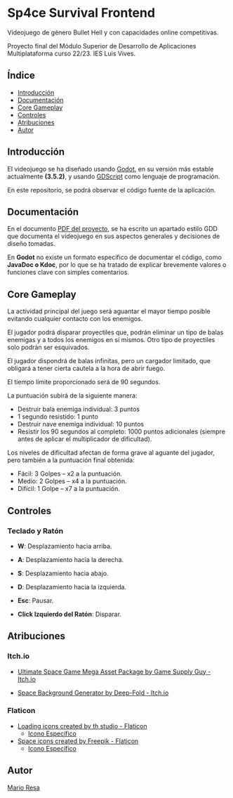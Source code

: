 # Sp4ce Survival Frontend

Videojuego de género Bullet Hell y con capacidades online competitivas.

Proyecto final del Módulo Superior de Desarrollo de Aplicaciones Multiplataforma curso 22/23. IES Luis Vives.

## Índice

- [Introducción](#introducción)
- [Documentación](#documentación)
- [Core Gameplay](#core-gameplay)
- [Controles](#controles)
- [Atribuciones](#atribuciones)
- [Autor](#autor)

## Introducción

El videojuego se ha diseñado usando [Godot](https://godotengine.org/), en su versión más estable actualmente **(3.5.2)**, y usando [GDScript](https://gdscript.com/) como lenguaje de programación.

En este repositorio, se podrá observar el código fuente de la aplicación.

## Documentación

En el documento [PDF del proyecto](/docs/Proyecto_Desarrollo_de_aplicaciones_IES_Luis_Vives-Mario_Resa.pdf), 
se ha escrito un apartado estilo GDD que documenta el videojuego en sus aspectos generales y decisiones de diseño tomadas.

En **Godot** no existe un formato específico de documentar el código, como **JavaDoc o Kdoc**, por lo que se ha tratado de explicar brevemente valores o funciones clave con simples comentarios.

## Core Gameplay

La actividad principal del juego será aguantar el mayor tiempo posible evitando cualquier contacto con los enemigos.

El jugador podrá disparar proyectiles que, podrán eliminar un tipo de balas enemigas y a todos los enemigos en sí mismos. Otro tipo de proyectiles solo podrán ser esquivados.

El jugador dispondrá de balas infinitas, pero un cargador limitado, que obligará a tener cierta cautela a la hora de abrir fuego.

El tiempo límite proporcionado será de 90 segundos.

La puntuación subirá de la siguiente manera:
- Destruir bala enemiga individual: 3 puntos
- 1 segundo resistido: 1 punto
- Destruir nave enemiga individual: 10 puntos
- Resistir los 90 segundos al completo: 1000 puntos adicionales (siempre antes de aplicar el multiplicador de dificultad).

Los niveles de dificultad afectan de forma grave al aguante del jugador, pero también a la puntuación final obtenida:
- Fácil: 3 Golpes – x2 a la puntuación.
- Medio: 2 Golpes – x4 a la puntuación.
- Difícil: 1 Golpe – x7 a la puntuación.

## Controles

### Teclado y Ratón

- **W**: Desplazamiento hacia arriba.
- **A**: Desplazamiento hacia la derecha.
- **S**: Desplazamiento hacia abajo.
- **D**: Desplazamiento hacia la izquierda.

- **Esc**: Pausar.

- **Click Izquierdo del Ratón**: Disparar.

## Atribuciones

### Itch.io

- <a href="https://gamesupply.itch.io/ultimate-space-game-mega-asset-package" title="Space Mega Asset Package"> Ultimate Space Game Mega Asset Package by Game Supply Guy - Itch.io</a>

- <a href="https://deep-fold.itch.io/space-background-generator" title="Space Background Generator"> Space Background Generator by Deep-Fold - Itch.io</a>

### Flaticon

- <a href="https://www.flaticon.com/free-icons/loading" title="loading icons">Loading icons created by th studio - Flaticon</a>
    - [Icono Específico](https://www.flaticon.com/free-icon/sync_2767294?term=loading&page=1&position=13&origin=tag&related_id=2767294)
- <a href="https://www.flaticon.com/free-icons/space" title="space icons">Space icons created by Freepik - Flaticon</a>
    - [Icono Específico](https://www.flaticon.com/free-icon/galaxy_3919942)

## Autor

[Mario Resa](https://github.com/Mario999X)

